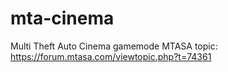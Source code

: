 mta-cinema
==========

Multi Theft Auto Cinema gamemode
MTASA topic: https://forum.mtasa.com/viewtopic.php?t=74361
